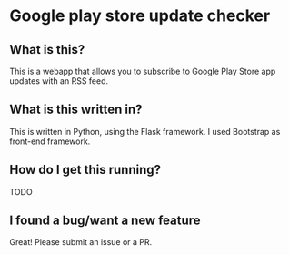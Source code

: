 # Google play store update checker

## What is this?

This is a webapp that allows you to subscribe to Google Play Store app updates with an RSS feed.

## What is this written in?

This is written in Python, using the Flask framework. I used Bootstrap as front-end framework.

## How do I get this running?

TODO

## I found a bug/want a new feature

Great! Please submit an issue or a PR.